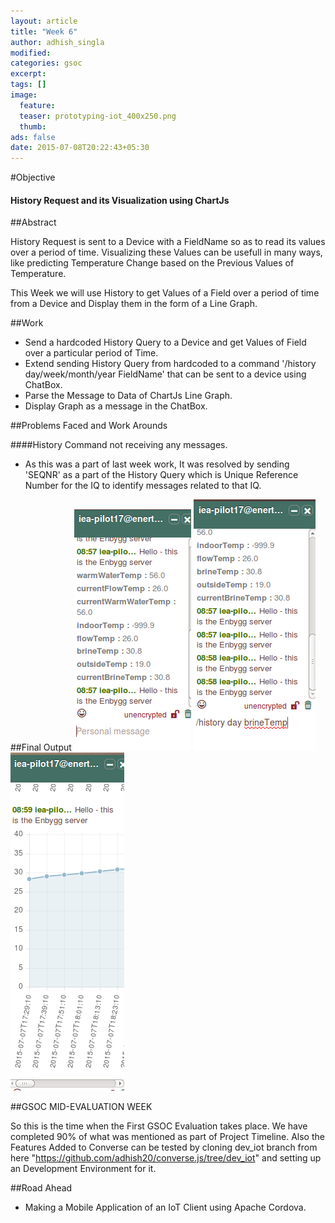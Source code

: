 ```yaml
---
layout: article
title: "Week 6"
author: adhish_singla
modified:
categories: gsoc
excerpt:
tags: []
image:
  feature:
  teaser: prototyping-iot_400x250.png
  thumb:
ads: false
date: 2015-07-08T20:22:43+05:30
---
```

#Objective

#### History Request and its Visualization using ChartJs

##Abstract

History Request is sent to a Device with a FieldName so as to read its values over a period of time. Visualizing these Values can be usefull in many ways, like predicting Temperature Change based on the Previous Values of Temperature.

This Week we will use History to get Values of a Field over a period of time from a Device and Display them in the form of a Line Graph.

##Work

* Send a hardcoded History Query to a Device and get Values of Field over a particular period of Time.
* Extend sending History Query from hardcoded to a command '/history day/week/month/year FieldName' that can be sent to a device using ChatBox.
* Parse the Message to Data of ChartJs Line Graph.
* Display Graph as a message in the ChatBox.

##Problems Faced and Work Arounds

####History Command not receiving any messages.

* As this was a part of last week work, It was resolved by sending 'SEQNR' as a part of the History Query which is Unique Reference Number for the IQ to identify messages related to that IQ.

##Final Output
![History Requests Step-1](/images/history1.png)
![History Requests Step-2](/images/history2.png)
![History Requests Step-3](/images/history3.png)

##GSOC MID-EVALUATION WEEK

So this is the time when the First GSOC Evaluation takes place. We have completed 90% of what was mentioned as part of Project Timeline. Also the Features Added to Converse can be tested by cloning dev_iot branch from here "https://github.com/adhish20/converse.js/tree/dev_iot" and setting up an Development Environment for it.

##Road Ahead

* Making a Mobile Application of an IoT Client using Apache Cordova.